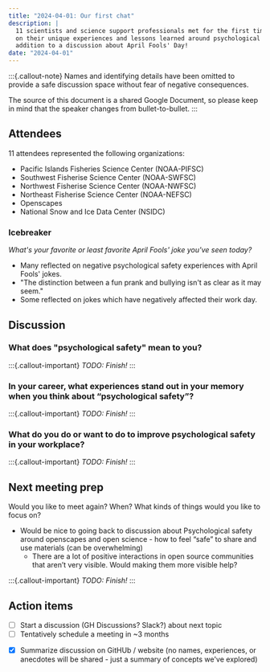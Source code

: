 ```yaml
---
title: "2024-04-01: Our first chat"
description: |
  11 scientists and science support professionals met for the first time and reflected
  on their unique experiences and lessons learned around psychological safety, in
  addition to a discussion about April Fools' Day!
date: "2024-04-01"
---
```


:::{.callout-note}
Names and identifying details have been omitted to provide a safe discussion space
without fear of negative consequences.

The source of this document is a shared Google Document, so please keep in mind that the
speaker changes from bullet-to-bullet.
:::


## Attendees

11 attendees represented the following organizations:

* Pacific Islands Fisheries Science Center (NOAA-PIFSC)
* Southwest Fisherise Science Center (NOAA-SWFSC)
* Northwest Fisherise Science Center (NOAA-NWFSC)
* Northeast Fisherise Science Center (NOAA-NEFSC)
* Openscapes
* National Snow and Ice Data Center (NSIDC)


### Icebreaker

*What's your favorite or least favorite April Fools' joke you've seen today?*

* Many reflected on negative psychological safety experiences with April Fools' jokes.
* "The distinction between a fun prank and bullying isn't as clear as it may seem."
* Some reflected on jokes which have negatively affected their work day.


## Discussion

### What does "psychological safety" mean to you?

:::{.callout-important}
_TODO: Finish!_
:::


### In your career, what experiences stand out in your memory when you think about “psychological safety”?

:::{.callout-important}
_TODO: Finish!_
:::


### What do you do or want to do to improve psychological safety in your workplace?

:::{.callout-important}
_TODO: Finish!_
:::


## Next meeting prep

Would you like to meet again? When? What kinds of things would you like to focus on?

* Would be nice to going back to discussion about Psychological safety
  around openscapes and open science - how to feel “safe” to share and use materials
  (can be overwhelming)
   * There are a lot of positive interactions in open source communities that
     aren’t very visible. Would making them more visible help?


:::{.callout-important}
_TODO: Finish!_
:::


## Action items

* [ ] Start a discussion (GH Discussions? Slack?) about next topic
* [ ] Tentatively schedule a meeting in ~3 months
- [x] Summarize discussion on GitHUb / website (no names, experiences, or anecdotes will be
  shared - just a summary of concepts we've explored)
